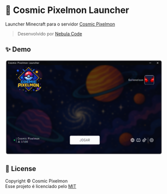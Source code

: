 # 🚀 Cosmic Pixelmon Launcher
Launcher Minecraft para o servidor [Cosmic Pixelmon](https://discord.gg/GCNVd244Da)<br/>
> Desenvolvido por [Nebula Code](https://discord.gg/2qsSkqDxFP)

## ✨ Demo
![Launcher](image.png)

## 📝 License
Copyright © Cosmic Pixelmon<br/>
Esse projeto é licenciado pelo [MIT](https://choosealicense.com/licenses/mit/)
